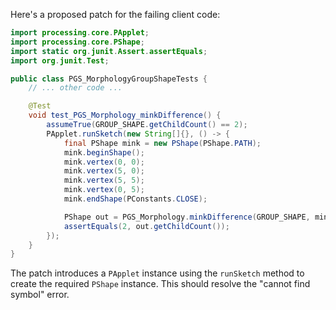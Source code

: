 Here's a proposed patch for the failing client code:

```java
import processing.core.PApplet;
import processing.core.PShape;
import static org.junit.Assert.assertEquals;
import org.junit.Test;

public class PGS_MorphologyGroupShapeTests {
    // ... other code ...

    @Test
    void test_PGS_Morphology_minkDifference() {
        assumeTrue(GROUP_SHAPE.getChildCount() == 2);
        PApplet.runSketch(new String[]{}, () -> {
            final PShape mink = new PShape(PShape.PATH);
            mink.beginShape();
            mink.vertex(0, 0);
            mink.vertex(5, 0);
            mink.vertex(5, 5);
            mink.vertex(0, 5);
            mink.endShape(PConstants.CLOSE);

            PShape out = PGS_Morphology.minkDifference(GROUP_SHAPE, mink);
            assertEquals(2, out.getChildCount());
        });
    }
}
```

The patch introduces a `PApplet` instance using the `runSketch` method to create the required `PShape` instance. This should resolve the "cannot find symbol" error.